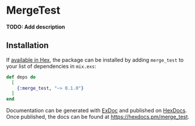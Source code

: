 # MergeTest

**TODO: Add description**

## Installation

If [available in Hex](https://hex.pm/docs/publish), the package can be installed
by adding `merge_test` to your list of dependencies in `mix.exs`:

```elixir
def deps do
  [
    {:merge_test, "~> 0.1.0"}
  ]
end
```

Documentation can be generated with [ExDoc](https://github.com/elixir-lang/ex_doc)
and published on [HexDocs](https://hexdocs.pm). Once published, the docs can
be found at <https://hexdocs.pm/merge_test>.

